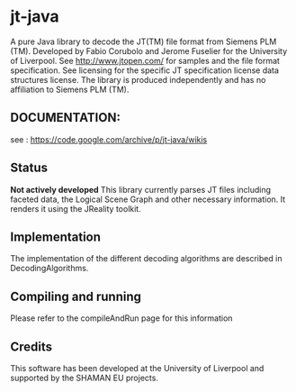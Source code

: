 # jt-java

A pure Java library to decode the JT(TM) file format from Siemens PLM (TM).
Developed by Fabio Corubolo and Jerome Fuselier for the University of Liverpool. 
See http://www.jtopen.com/ for samples and the file format specification. See licensing for the specific JT specification license data structures license. The library is produced independently and has no affiliation to Siemens PLM (TM).

## DOCUMENTATION: 
see : https://code.google.com/archive/p/jt-java/wikis 

## Status

**Not actively developed** 
This library currently parses JT files including faceted data, the Logical Scene Graph and other necessary information. It renders it using the JReality toolkit.


## Implementation

The implementation of the different decoding algorithms are described in DecodingAlgorithms.

## Compiling and running

Please refer to the compileAndRun page for this information

## Credits

This software has been developed at the University of Liverpool and supported by the SHAMAN EU projects.
